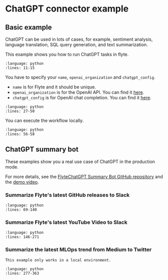 # ChatGPT connector example

## Basic example

ChatGPT can be used in lots of cases, for example, sentiment analysis, language translation, SQL query generation, and text summarization.

This example shows you how to run ChatGPT tasks in flyte.

```{rli} https://raw.githubusercontent.com/flyteorg/flytesnacks/master/examples/chatgpt_connector/chatgpt_connector/chatgpt_connector_example_usage.py
:language: python
:lines: 11-15
```

You have to specify your `name`, `openai_organization` and `chatgpt_config`.

* `name` is for Flyte and it should be unique.
* `openai_organization` is for the OpenAI API. You can find it [here](https://platform.openai.com/account/organization).
* `chatgpt_config` is for OpenAI chat completion. You can find it [here](https://platform.openai.com/docs/api-reference/chat/create).

```{rli} https://raw.githubusercontent.com/flyteorg/flytesnacks/master/examples/chatgpt_connector/chatgpt_connector/chatgpt_connector_example_usage.py
:language: python
:lines: 27-50
```

You can execute the workflow locally.

```{rli} https://raw.githubusercontent.com/flyteorg/flytesnacks/master/examples/chatgpt_connector/chatgpt_connector/chatgpt_connector_example_usage.py
:language: python
:lines: 56-58
```

## ChatGPT summary bot
These examples show you a real use case of ChatGPT in the production mode.

For more details, see the [FlyteChatGPT Summary Bot GitHub repository](https://github.com/Future-Outlier/FlyteChatGPTSummaryBot) and the [demo video](https://youtu.be/IS6gi4jR7h0?si=hWHZp5LyjDspiwfD).

### Summarize Flyte's latest GitHub releases to Slack

```{rli} https://raw.githubusercontent.com/flyteorg/flytesnacks/master/examples/chatgpt_connector/chatgpt_connector/chatgpt_connector_example_usage.py
:language: python
:lines: 69-140
```

### Summarize Flyte's latest YouTube Video to Slack

```{rli} https://raw.githubusercontent.com/flyteorg/flytesnacks/master/examples/chatgpt_connector/chatgpt_connector/chatgpt_connector_example_usage.py
:language: python
:lines: 146-271
```

### Summarize the latest MLOps trend from Medium to Twitter

```{note}
This example only works in a local environment.
```

```{rli} https://raw.githubusercontent.com/flyteorg/flytesnacks/master/examples/chatgpt_connector/chatgpt_connector/chatgpt_connector_example_usage.py
:language: python
:lines: 277-363
```
